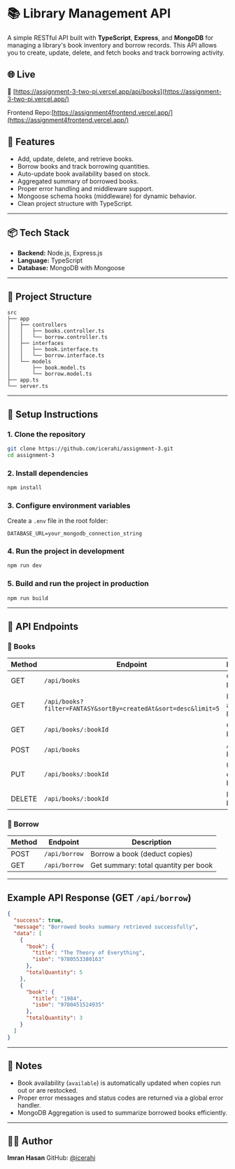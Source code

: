 # 📚 Library Management API

A simple RESTful API built with **TypeScript**, **Express**, and **MongoDB** for managing a library's book inventory and borrow records. This API allows you to create, update, delete, and fetch books and track borrowing activity.

## 🌐 Live

🔗 [https://assignment-3-two-pi.vercel.app/api/books](https://assignment-3-two-pi.vercel.app/)

Frontend Repo:[https://assignment4frontend.vercel.app/](https://assignment4frontend.vercel.app/)

## 🚀 Features

- Add, update, delete, and retrieve books.
- Borrow books and track borrowing quantities.
- Auto-update book availability based on stock.
- Aggregated summary of borrowed books.
- Proper error handling and middleware support.
- Mongoose schema hooks (middleware) for dynamic behavior.
- Clean project structure with TypeScript.

---

## 📦 Tech Stack

- **Backend:** Node.js, Express.js
- **Language:** TypeScript
- **Database:** MongoDB with Mongoose

---

## 📁 Project Structure

```
src
├── app
│   ├── controllers
│   │   ├── books.controller.ts
│   │   └── borrow.controller.ts
│   ├── interfaces
│   │   ├── book.interface.ts
│   │   └── borrow.interface.ts
│   └── models
│       ├── book.model.ts
│       └── borrow.model.ts
├── app.ts
└── server.ts

```

---

## 🔧 Setup Instructions

### 1. Clone the repository

```bash
git clone https://github.com/icerahi/assignment-3.git
cd assignment-3
```

### 2. Install dependencies

```bash
npm install
```

### 3. Configure environment variables

Create a `.env` file in the root folder:

```env
DATABASE_URL=your_mongodb_connection_string
```

### 4. Run the project in development

```bash
npm run dev
```

### 5. Build and run the project in production

```bash
npm run build
```

---

## 🚀 API Endpoints

### 🔹 Books

| Method | Endpoint                                                       | Description                   |
| ------ | -------------------------------------------------------------- | ----------------------------- |
| GET    | `/api/books`                                                   | Get all books                 |
| GET    | `/api/books?filter=FANTASY&sortBy=createdAt&sort=desc&limit=5` | Filter, sort, and limit books |
| GET    | `/api/books/:bookId`                                           | Get book by ID                |
| POST   | `/api/books`                                                   | Add a new book                |
| PUT    | `/api/books/:bookId`                                           | Update an existing book       |
| DELETE | `/api/books/:bookId`                                           | Delete a book                 |

### 🔹 Borrow

| Method | Endpoint      | Description                          |
| ------ | ------------- | ------------------------------------ |
| POST   | `/api/borrow` | Borrow a book (deduct copies)        |
| GET    | `/api/borrow` | Get summary: total quantity per book |

---

## Example API Response (GET `/api/borrow`)

```json
{
  "success": true,
  "message": "Borrowed books summary retrieved successfully",
  "data": [
    {
      "book": {
        "title": "The Theory of Everything",
        "isbn": "9780553380163"
      },
      "totalQuantity": 5
    },
    {
      "book": {
        "title": "1984",
        "isbn": "9780451524935"
      },
      "totalQuantity": 3
    }
  ]
}
```

---

## 📓 Notes

- Book availability (`available`) is automatically updated when copies run out or are restocked.
- Proper error messages and status codes are returned via a global error handler.
- MongoDB Aggregation is used to summarize borrowed books efficiently.

---

## 🧑‍💻 Author

**Imran Hasan**
GitHub: [@icerahi](https://github.com/icerahi)
